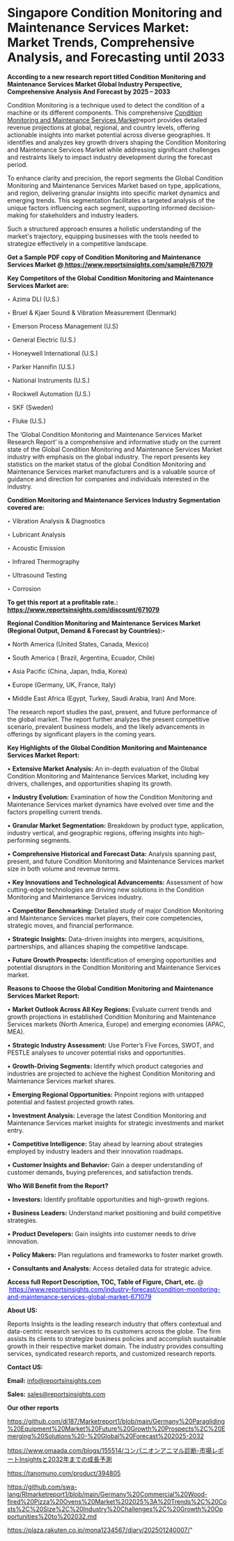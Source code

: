 # Singapore Condition Monitoring and Maintenance Services Market: Market Trends, Comprehensive Analysis, and Forecasting until 2033

<strong>According to a new research report titled Condition Monitoring and Maintenance Services Market Global Industry Perspective, Comprehensive Analysis And Forecast by 2025 – 2033</strong>

Condition Monitoring is a technique used to detect the condition of a machine or its different components. This comprehensive <a href=https://www.reportsinsights.com/sample/671079>Condition Monitoring and Maintenance Services Market</a>report provides detailed revenue projections at global, regional, and country levels, offering actionable insights into market potential across diverse geographies. It identifies and analyzes key growth drivers shaping the Condition Monitoring and Maintenance Services Market while addressing significant challenges and restraints likely to impact industry development during the forecast period.

To enhance clarity and precision, the report segments the Global Condition Monitoring and Maintenance Services Market based on type, applications, and region, delivering granular insights into specific market dynamics and emerging trends. This segmentation facilitates a targeted analysis of the unique factors influencing each segment, supporting informed decision-making for stakeholders and industry leaders.

Such a structured approach ensures a holistic understanding of the market's trajectory, equipping businesses with the tools needed to strategize effectively in a competitive landscape.

<strong>Get a Sample PDF copy of Condition Monitoring and Maintenance Services Market </strong><strong>@<a href=https://www.reportsinsights.com/sample/671079 style=color:#0000ff;> https://www.reportsinsights.com/sample/671079</a></strong></font>

<strong>Key Competitors of the Global Condition Monitoring and Maintenance Services Market are:</strong>

‣ Azima DLI (U.S.)

‣ Bruel & Kjaer Sound & Vibration Measurement (Denmark)

‣ Emerson Process Management (U.S)

‣ General Electric (U.S.)

‣ Honeywell International (U.S.)

‣ Parker Hannifin (U.S.)

‣ National Instruments (U.S.)

‣ Rockwell Automation (U.S.)

‣ SKF (Sweden)

‣ Fluke (U.S.)

The ‘Global Condition Monitoring and Maintenance Services Market Research Report’ is a comprehensive and informative study on the current state of the Global Condition Monitoring and Maintenance Services Market industry with emphasis on the global industry. The report presents key statistics on the market status of the global Condition Monitoring and Maintenance Services market manufacturers and is a valuable source of guidance and direction for companies and individuals interested in the industry.

<strong>Condition Monitoring and Maintenance Services Industry Segmentation covered are:</strong>

‣ Vibration Analysis & Diagnostics

‣ Lubricant Analysis

‣ Acoustic Emission

‣ Infrared Thermography

‣ Ultrasound Testing

‣ Corrosion

<strong>To get this report at a profitable rate.: <a href=https://www.reportsinsights.com/discount/671079 style=color:#0000ff;>https://www.reportsinsights.com/discount/671079</a></strong></font>

<strong>Regional Condition Monitoring and Maintenance Services Market (Regional Output, Demand &amp; Forecast by Countries):-</strong>

• North America (United States, Canada, Mexico)

• South America ( Brazil, Argentina, Ecuador, Chile)

• Asia Pacific (China, Japan, India, Korea)

• Europe (Germany, UK, France, Italy)

• Middle East Africa (Egypt, Turkey, Saudi Arabia, Iran) And More.

The research report studies the past, present, and future performance of the global market. The report further analyzes the present competitive scenario, prevalent business models, and the likely advancements in offerings by significant players in the coming years.

<strong>Key Highlights of the Global Condition Monitoring and Maintenance Services Market Report:</strong>

• <strong>Extensive Market Analysis:</strong> An in-depth evaluation of the Global Condition Monitoring and Maintenance Services Market, including key drivers, challenges, and opportunities shaping its growth.

• <strong>Industry Evolution:</strong> Examination of how the Condition Monitoring and Maintenance Services market dynamics have evolved over time and the factors propelling current trends.

• <strong>Granular Market Segmentation:</strong> Breakdown by product type, application, industry vertical, and geographic regions, offering insights into high-performing segments.

• <strong>Comprehensive Historical and Forecast Data:</strong> Analysis spanning past, present, and future Condition Monitoring and Maintenance Services market size in both volume and revenue terms.

• <strong>Key Innovations and Technological Advancements:</strong> Assessment of how cutting-edge technologies are driving new solutions in the Condition Monitoring and Maintenance Services industry.

• <strong>Competitor Benchmarking:</strong> Detailed study of major Condition Monitoring and Maintenance Services market players, their core competencies, strategic moves, and financial performance.

• <strong>Strategic Insights:</strong> Data-driven insights into mergers, acquisitions, partnerships, and alliances shaping the competitive landscape.

• <strong>Future Growth Prospects:</strong> Identification of emerging opportunities and potential disruptors in the Condition Monitoring and Maintenance Services market.

<strong>Reasons to Choose the Global Condition Monitoring and Maintenance Services Market Report:</strong>

• <strong>Market Outlook Across All Key Regions:</strong> Evaluate current trends and growth projections in established Condition Monitoring and Maintenance Services markets (North America, Europe) and emerging economies (APAC, MEA).

• <strong>Strategic Industry Assessment:</strong> Use Porter’s Five Forces, SWOT, and PESTLE analyses to uncover potential risks and opportunities.

• <strong>Growth-Driving Segments:</strong> Identify which product categories and industries are projected to achieve the highest Condition Monitoring and Maintenance Services market shares.

• <strong>Emerging Regional Opportunities:</strong> Pinpoint regions with untapped potential and fastest projected growth rates.

• <strong>Investment Analysis:</strong> Leverage the latest Condition Monitoring and Maintenance Services market insights for strategic investments and market entry.

• <strong>Competitive Intelligence:</strong> Stay ahead by learning about strategies employed by industry leaders and their innovation roadmaps.

• <strong>Customer Insights and Behavior:</strong> Gain a deeper understanding of customer demands, buying preferences, and satisfaction trends.

<strong>Who Will Benefit from the Report?</strong>

• <strong>Investors:</strong> Identify profitable opportunities and high-growth regions.

• <strong>Business Leaders:</strong> Understand market positioning and build competitive strategies.

• <strong>Product Developers:</strong> Gain insights into customer needs to drive innovation.

• <strong>Policy Makers:</strong> Plan regulations and frameworks to foster market growth.

• <strong>Consultants and Analysts:</strong> Access detailed data for strategic advice.
</ul>
<strong>Access full Report Description, TOC, Table of Figure, Chart, etc. </strong>@  <a href=https://www.reportsinsights.com/industry-forecast/condition-monitoring-and-maintenance-services-global-market-671079 style=color:#0000ff;>https://www.reportsinsights.com/industry-forecast/condition-monitoring-and-maintenance-services-global-market-671079</a></font>

<strong><strong>About US</strong>:</strong>

Reports Insights is the leading research industry that offers contextual and data-centric research services to its customers across the globe. The firm assists its clients to strategize business policies and accomplish sustainable growth in their respective market domain. The industry provides consulting services, syndicated research reports, and customized research reports.

<strong>Contact US:</strong>

<p class=""""><b>Email:</b> <a href=mailto:info@reportsinsights.com>info@reportsinsights.com</a></p>
<p class=""""><b>Sales:</b> <a href=mailto:sales@reportsinsights.com>sales@reportsinsights.com</a></p>

<strong>Our other reports</strong>

<a href=https://github.com/di187/Marketreport1/blob/main/Germany%20Paragliding%20Equipment%20Market%20Future%20Growth%20Prospects%2C%20Emerging%20Solutions%20-%20Global%20Forecast%202025-2032>https://github.com/di187/Marketreport1/blob/main/Germany%20Paragliding%20Equipment%20Market%20Future%20Growth%20Prospects%2C%20Emerging%20Solutions%20-%20Global%20Forecast%202025-2032</a>

<a href=https://www.omaada.com/blogs/155514/コンパニオンアニマル診断-市場レポートInsightsと2032年までの成長予測>https://www.omaada.com/blogs/155514/コンパニオンアニマル診断-市場レポートInsightsと2032年までの成長予測</a>

<a href=https://tanomuno.com/product/394805>https://tanomuno.com/product/394805</a>

<a href=https://github.com/swa-lang/RImarketreport1/blob/main/Germany%20Commercial%20Wood-fired%20Pizza%20Ovens%20Market%202025%3A%20Trends%2C%20Costs%2C%20Size%2C%20Industry%20Challenges%2C%20Growth%20Opportunities%20to%202032.md>https://github.com/swa-lang/RImarketreport1/blob/main/Germany%20Commercial%20Wood-fired%20Pizza%20Ovens%20Market%202025%3A%20Trends%2C%20Costs%2C%20Size%2C%20Industry%20Challenges%2C%20Growth%20Opportunities%20to%202032.md</a>

<a href=https://plaza.rakuten.co.jp/mona1234567/diary/202501240007/>https://plaza.rakuten.co.jp/mona1234567/diary/202501240007/</a>"
